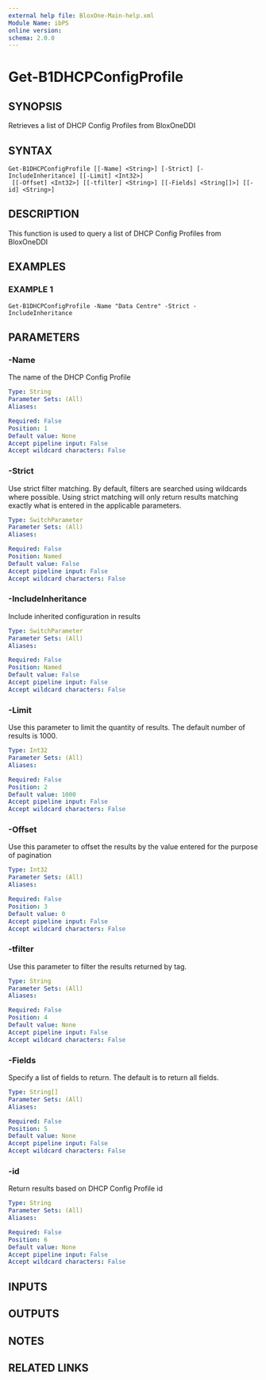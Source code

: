 ```yaml
---
external help file: BloxOne-Main-help.xml
Module Name: ibPS
online version:
schema: 2.0.0
---
```


# Get-B1DHCPConfigProfile

## SYNOPSIS
Retrieves a list of DHCP Config Profiles from BloxOneDDI

## SYNTAX

```
Get-B1DHCPConfigProfile [[-Name] <String>] [-Strict] [-IncludeInheritance] [[-Limit] <Int32>]
 [[-Offset] <Int32>] [[-tfilter] <String>] [[-Fields] <String[]>] [[-id] <String>]
```

## DESCRIPTION
This function is used to query a list of DHCP Config Profiles from BloxOneDDI

## EXAMPLES

### EXAMPLE 1
```
Get-B1DHCPConfigProfile -Name "Data Centre" -Strict -IncludeInheritance
```

## PARAMETERS

### -Name
The name of the DHCP Config Profile

```yaml
Type: String
Parameter Sets: (All)
Aliases:

Required: False
Position: 1
Default value: None
Accept pipeline input: False
Accept wildcard characters: False
```

### -Strict
Use strict filter matching.
By default, filters are searched using wildcards where possible.
Using strict matching will only return results matching exactly what is entered in the applicable parameters.

```yaml
Type: SwitchParameter
Parameter Sets: (All)
Aliases:

Required: False
Position: Named
Default value: False
Accept pipeline input: False
Accept wildcard characters: False
```

### -IncludeInheritance
Include inherited configuration in results

```yaml
Type: SwitchParameter
Parameter Sets: (All)
Aliases:

Required: False
Position: Named
Default value: False
Accept pipeline input: False
Accept wildcard characters: False
```

### -Limit
Use this parameter to limit the quantity of results.
The default number of results is 1000.

```yaml
Type: Int32
Parameter Sets: (All)
Aliases:

Required: False
Position: 2
Default value: 1000
Accept pipeline input: False
Accept wildcard characters: False
```

### -Offset
Use this parameter to offset the results by the value entered for the purpose of pagination

```yaml
Type: Int32
Parameter Sets: (All)
Aliases:

Required: False
Position: 3
Default value: 0
Accept pipeline input: False
Accept wildcard characters: False
```

### -tfilter
Use this parameter to filter the results returned by tag.

```yaml
Type: String
Parameter Sets: (All)
Aliases:

Required: False
Position: 4
Default value: None
Accept pipeline input: False
Accept wildcard characters: False
```

### -Fields
Specify a list of fields to return.
The default is to return all fields.

```yaml
Type: String[]
Parameter Sets: (All)
Aliases:

Required: False
Position: 5
Default value: None
Accept pipeline input: False
Accept wildcard characters: False
```

### -id
Return results based on DHCP Config Profile id

```yaml
Type: String
Parameter Sets: (All)
Aliases:

Required: False
Position: 6
Default value: None
Accept pipeline input: False
Accept wildcard characters: False
```

## INPUTS

## OUTPUTS

## NOTES

## RELATED LINKS
